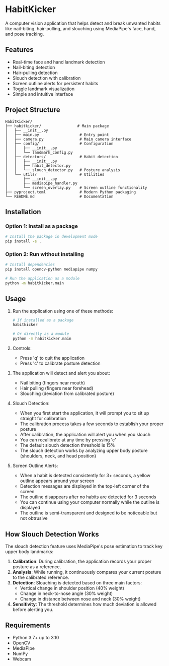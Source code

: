 # HabitKicker

A computer vision application that helps detect and break unwanted habits like nail-biting, hair-pulling, and slouching using MediaPipe's face, hand, and pose tracking.

## Features

- Real-time face and hand landmark detection
- Nail-biting detection
- Hair-pulling detection
- Slouch detection with calibration
- Screen outline alerts for persistent habits
- Toggle landmark visualization
- Simple and intuitive interface

## Project Structure

```
HabitKicker/
├── habitkicker/                # Main package
│   ├── __init__.py
│   ├── main.py                  # Entry point
│   ├── camera.py                # Main camera interface
│   ├── config/                  # Configuration
│   │   ├── __init__.py
│   │   └── landmark_config.py
│   ├── detectors/               # Habit detection
│   │   ├── __init__.py
│   │   ├── habit_detector.py
│   │   └── slouch_detector.py   # Posture analysis
│   └── utils/                   # Utilities
│       ├── __init__.py
│       ├── mediapipe_handler.py
│       └── screen_overlay.py    # Screen outline functionality
├── pyproject.toml               # Modern Python packaging
└── README.md                    # Documentation
```

## Installation

### Option 1: Install as a package

```bash
# Install the package in development mode
pip install -e .
```

### Option 2: Run without installing

```bash
# Install dependencies
pip install opencv-python mediapipe numpy

# Run the application as a module
python -m habitkicker.main
```

## Usage

1. Run the application using one of these methods:
   ```bash
   # If installed as a package
   habitkicker
   
   # Or directly as a module
   python -m habitkicker.main
   ```

2. Controls:
   - Press 'q' to quit the application
   - Press 'c' to calibrate posture detection

3. The application will detect and alert you about:
   - Nail biting (fingers near mouth)
   - Hair pulling (fingers near forehead)
   - Slouching (deviation from calibrated posture)

4. Slouch Detection:
   - When you first start the application, it will prompt you to sit up straight for calibration
   - The calibration process takes a few seconds to establish your proper posture
   - After calibration, the application will alert you when you slouch
   - You can recalibrate at any time by pressing 'c'
   - The default slouch detection threshold is 15%
   - The slouch detection works by analyzing upper body posture (shoulders, neck, and head position)

5. Screen Outline Alerts:
   - When a habit is detected consistently for 3+ seconds, a yellow outline appears around your screen
   - Detection messages are displayed in the top-left corner of the screen
   - The outline disappears after no habits are detected for 3 seconds
   - You can continue using your computer normally while the outline is displayed
   - The outline is semi-transparent and designed to be noticeable but not obtrusive

## How Slouch Detection Works

The slouch detection feature uses MediaPipe's pose estimation to track key upper body landmarks:

1. **Calibration**: During calibration, the application records your proper posture as a reference.
2. **Analysis**: While running, it continuously compares your current posture to the calibrated reference.
3. **Detection**: Slouching is detected based on three main factors:
   - Vertical change in shoulder position (40% weight)
   - Change in neck-to-nose angle (30% weight)
   - Change in distance between nose and neck (30% weight)
4. **Sensitivity**: The threshold determines how much deviation is allowed before alerting you.

## Requirements

- Python 3.7+ up to 3.10
- OpenCV
- MediaPipe
- NumPy
- Webcam 